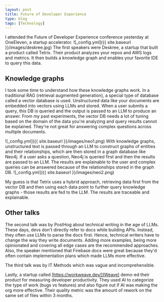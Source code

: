 ```yaml
---
layout: post
title: Future of Developer Experience
type: blog
tags: [Technology]
---
```

I attended the Future of Developer Experience conference yesterday at OneEleven, a startup accelerator.
![_config.yml]({{ site.baseurl }}/images/deskree.jpg)
The first speakers were Deskree, a startup that built a product called Tetrix. Their product analyzes your repos and AWS logs and metrics. It then builds a knowledge graph and enables your favorite IDE to query this data. 

## Knowledge graphs
I took some time to understand how these knowledge graphs work. In a traditional RAG (retrieval augmented generation), a special type of database called a vector database is used. Unstructured data like your documents are embedded into vectors using LLMs and stored. When a user submits a query, this DB is queried and the output is passed to an LLM to produce an answer. From my past experiments, the vector DB needs a lot of tuning based on the domain of the data you're analyzing and query results cannot be explained. They're not great for answering complex questions across multiple documents.

![_config.yml]({{ site.baseurl }}/images/neo1.png)
With knowledge graphs, unstructured text is passed through an LLM to construct graphs of entities and their relationships, which are then stored in a graph database like Neo4j. If a user asks a question, Neo4j is queried first and then the results are passed to an LLM. The results are explainable to the user and complex queries can be answered because of the relationships stored in the graph DB. 
![_config.yml]({{ site.baseurl }}/images/neo2.png)

My guess is that Tetrix uses a hybrid approach, retrieving data first from the vector DB and then using each data point to further query knowledge graphs - those results are fed to the LLM. The results are traceable and explainable.

## Other talks
The second talk was by PostHog about technical writing in the age of LLMs. These days, devs don't directly refer to docs while building APIs. Instead, they often use LLMs to parse the docs first. Hence, technical writers have to change the way they write documents. Adding more examples, being more opinionated and covering all edge cases are the recommended approaches. Also, the speaker mentioned that Firebase docs were great because they'd often contain implementation plans which made LLMs more effective.

The third talk was by IT Methods which was vague and incomprehensible.

Lastly, a startup called [https://workweave.dev/](Weave) demo-ed their product for measuring developer productivity. They used AI to categorize the type of work (bugs vs features) and also figure out if AI was making the org more effective. Their quality metric was the amount of rework on the same set of files within 3 months.